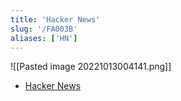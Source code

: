 ```yaml
---
title: 'Hacker News'
slug: '/FA003B'
aliases: ['HN']
---
```


![[Pasted image 20221013004141.png]]

- [Hacker News](https://news.ycombinator.com/)
